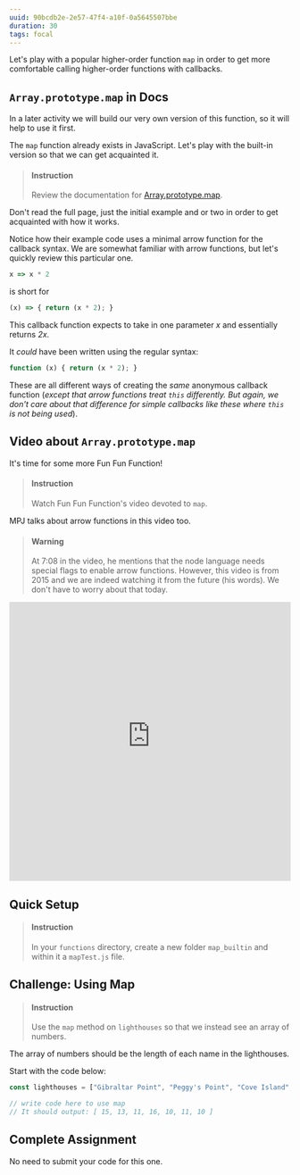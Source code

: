 ```yaml
---
uuid: 90bcdb2e-2e57-47f4-a10f-0a5645507bbe
duration: 30
tags: focal
---
```


Let's play with a popular higher-order function `map` in order to get more comfortable calling higher-order functions with callbacks.

## `Array.prototype.map` in Docs

In a later activity we will build our very own version of this function, so it will help to use it first.

The `map` function already exists in JavaScript. Let's play with the built-in version so that we can get acquainted it.

> #### Instruction
> Review the documentation for [Array.prototype.map](https://developer.mozilla.org/en-US/docs/Web/JavaScript/Reference/Global_Objects/Array/map).

Don't read the full page, just the initial example and or two in order to get acquainted with how it works.

Notice how their example code uses a minimal arrow function for the callback syntax. We are somewhat familiar with arrow functions, but let's quickly review this particular one.

```javascript
x => x * 2
```

is short for

```javascript
(x) => { return (x * 2); }
```

This callback function expects to take in one parameter _x_ and essentially returns _2x_.

It _could_ have been written using the regular syntax:

```javascript
function (x) { return (x * 2); }
```

These are all different ways of creating the _same_ anonymous callback function (_except that arrow functions treat `this` differently. But again, we don't care about that difference for simple callbacks like these where `this` is not being used_).

## Video about `Array.prototype.map`

It's time for some more Fun Fun Function!

> #### Instruction
> Watch Fun Fun Function's video devoted to `map`.

MPJ talks about arrow functions in this video too.

<div></div>

> #### Warning
> At 7:08 in the video, he mentions that the node language needs special flags to enable arrow functions. However, this video is from 2015 and we are indeed watching it from the future (his words). We don't have to worry about that today.

<iframe style="width: 100%; height: 500px;" src="https://www.youtube-nocookie.com/embed/bCqtb-Z5YGQ" frameborder="0" allow="accelerometer; autoplay; encrypted-media; gyroscope; picture-in-picture" allowfullscreen></iframe>

## Quick Setup

> #### Instruction
> In your `functions` directory, create a new folder `map_builtin` and within it a `mapTest.js` file.

## Challenge: Using Map

> #### Instruction
> Use the `map` method on `lighthouses` so that we instead see an array of numbers.

The array of numbers should be the length of each name in the lighthouses.

Start with the code below:

```javascript
const lighthouses = ["Gibraltar Point", "Peggy's Point", "Cove Island", "Discovery Island", "Cape Scott", "Point Clark", "Kincardine"];

// write code here to use map
// It should output: [ 15, 13, 11, 16, 10, 11, 10 ]
```

## Complete Assignment

No need to submit your code for this one.
